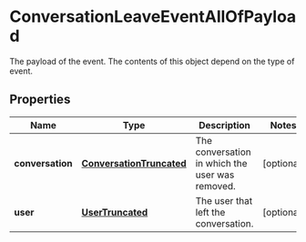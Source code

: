 

# ConversationLeaveEventAllOfPayload

The payload of the event. The contents of this object depend on the type of event.
## Properties

Name | Type | Description | Notes
------------ | ------------- | ------------- | -------------
**conversation** | [**ConversationTruncated**](ConversationTruncated.md) | The conversation in which the user was removed. |  [optional]
**user** | [**UserTruncated**](UserTruncated.md) | The user that left the conversation. |  [optional]



